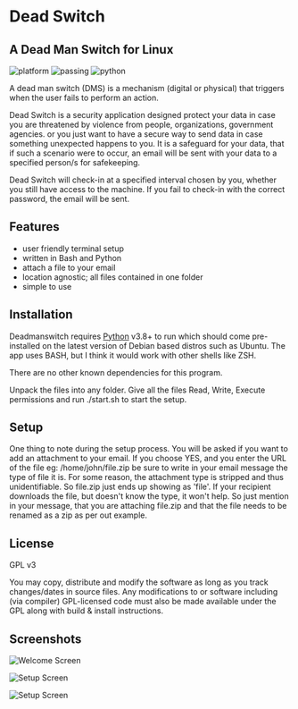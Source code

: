 # Dead Switch
## A Dead Man Switch for Linux

![platform](https://img.shields.io/badge/platform-linux--64-lightgrey) ![passing](https://img.shields.io/badge/cli-passing-brightgreen) ![python](https://img.shields.io/badge/php-%3E%3D3.8-blue)

A dead man switch (DMS) is a mechanism (digital or physical) that triggers when the user fails to perform an action.

Dead Switch is a security application designed protect your data in case you are threatened by violence from people, organizations, government agencies. or you just want to have a secure way to send data in case something unexpected happens to you. It is a safeguard for your data, that if such a scenario were to occur, an email will be sent with your data to a specified person/s for safekeeping. 

Dead Switch will check-in at a specified interval chosen by you, whether you still have access to the machine. If you fail to check-in with the correct password, the email will be sent.

## Features

- user friendly terminal setup
- written in Bash and Python
- attach a file to your email
- location agnostic; all files contained in one folder
- simple to use

## Installation

Deadmanswitch requires [Python](https://www.python.org/) v3.8+ to run which should come pre-installed on the latest version of Debian based distros such as Ubuntu. The app uses BASH, but I think it would work with other shells like ZSH. 

There are no other known dependencies for this program. 

Unpack the files into any folder. Give all the files Read, Write, Execute permissions and run ./start.sh to start the setup. 

## Setup

One thing to note during the setup process. You will be asked if you want to add an attachment to your email. If you choose YES, and you enter the URL of the file eg: /home/john/file.zip be sure to write in your email message the type of file it is. For some reason, the attachment type is stripped and thus unidentifiable. So file.zip just ends up showing as 'file'. If your recipient downloads the file, but doesn't know the type, it won't help. So just mention in your message, that you are attaching file.zip and that the file needs to be renamed as a zip as per out example. 

## License

GPL v3

You may copy, distribute and modify the software as long as you track changes/dates in source files. Any modifications to or software including (via compiler) GPL-licensed code must also be made available under the GPL along with build & install instructions.

## Screenshots

![Welcome Screen](https://raw.githubusercontent.com/dimensionc132/screenshots/main/1.jpg)

![Setup Screen](https://raw.githubusercontent.com/dimensionc132/screenshots/main/2.jpg)

![Setup Screen](https://raw.githubusercontent.com/dimensionc132/screenshots/main/3.jpg)

